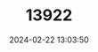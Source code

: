 ---
title: "13922"
category: "Mungos gambianus"
draft: false
date: 2024-02-22 13:03:50
languages:
  German: ["Gambiamanguste"]
  French: ["Mangue de Gambie"]
  English: ["Gambian Mongoose"]
---